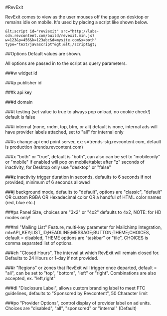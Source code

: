 #RevExit

RevExit comes to view as the user mouses off the page on desktop or remains idle on mobile. It's used by placing a script like shown below.

```
&lt;script id="rev2exit" src="http://labs-cdn.revcontent.com/build/revexit.min.js?w=123&p=456&k=123abc&d=mysite.com&x=both" type="text/javascript"&gt;&lt;/script&gt;
```

##Options
Default values are shown.

All options are passed in to the script as query parameters.

###w
widget id

###p
publisher id

###k
api key

###d
domain

###t
testing (set value to true to always pop onload, no cookie check!) default is false

###i
internal (none, rndm, top, btm, or all) default is none, internal ads will have provider labels attached, set to "all" for internal only

###s
change api end point server, ex: s=trends-stg.revcontent.com, default is production (trends.revcontent.com)

###x
"both" or "true", default is "both", can also can be set to "mobileonly" or "mobile" if enabled will pop on mobile/tablet after "z" seconds of inactivity, for Desktop only use "desktop" or "false"

###z
inactivity trigger duration in seconds, defaults to 6 seconds if not provided, minimum of 6 seconds allowed

###j
background mode, defaults to "default", options are "classic", "default" OR custom RGBA OR Hexadecimal color OR a handful of HTML color names (red, blue etc.)

###ps
Panel Size, choices are "3x2" or "4x2" defaults to 4x2, NOTE: for HD modes only!

###ml
"Mailing List" Feature, multi-key parameter for Mailchimp Integration, ml=API_KEY;LIST_ID;HEADLINE;MESSAGE;BUTTON;THEME;CHOICES, default = disabled, THEME options are "taskbar" or "tile", CHOICES is comma separated list of options.

###ch
"Closed Hours", The interval at which RevExit will remain closed for. Defaults to 24 Hours or 1-day if not provided.

###r
"Regions" or zones that RevExit will trigger once departed, default = "all", can be set to "top", "bottom", "left" or "right". Combinations are also accepted, ex. "left,right"

###dl
"Disclosure Label", allows custom branding label to meet FTC guidelines, defaults to "Sponsored by Revcontent", 50 Character limit

###po
"Provider Options", control display of provider label on ad units. Choices are "disabled", "all", "sponsored" or "internal" (Default)